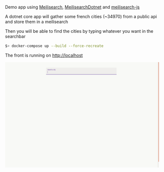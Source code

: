 Demo app using [Meilisearch](https://github.com/meilisearch/MeiliSearch), [MeilisearchDotnet](https://github.com/ndudnicz/meilisearch-dotnet) and [meilisearch-js](https://github.com/meilisearch/meilisearch-js)

A dotnet core app will gather some french cities (~34970) from a public api and store them in a meilisearch

Then you will be able to find the cities by typing whatever you want in the searchbar

```bash
$> docker-compose up --build --force-recreate
```
The front is running on [http://localhost](http://localhost)

![demo gif](https://github.com/ndudnicz/meilisearch-french-cities-demo/blob/master/medias/demo.gif)
